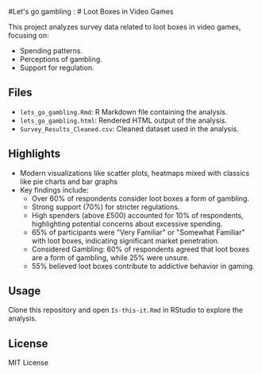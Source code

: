 #Let's go gambling : # Loot Boxes in Video Games

This project analyzes survey data related to loot boxes in video games, focusing on:
- Spending patterns.
- Perceptions of gambling.
- Support for regulation.

## Files
- `lets_go_gambling.Rmd`: R Markdown file containing the analysis.
- `lets_go_gambling.html`: Rendered HTML output of the analysis.
- `Survey_Results_Cleaned.csv`: Cleaned dataset used in the analysis.

## Highlights
- Modern visualizations like scatter plots, heatmaps mixed with classics like pie charts and bar graphs
- Key findings include:
  - Over 60% of respondents consider loot boxes a form of gambling.
  - Strong support (70%) for stricter regulations.
  - High spenders (above £500) accounted for 10% of respondents, highlighting potential concerns about excessive spending.
  - 65% of participants were "Very Familiar" or "Somewhat Familiar" with loot boxes, indicating significant market penetration.
  - Considered Gambling: 60% of respondents agreed that loot boxes are a form of gambling, while 25% were unsure.
  - 55% believed loot boxes contribute to addictive behavior in gaming.



## Usage
Clone this repository and open `Is-this-it.Rmd` in RStudio to explore the analysis.

## License
MIT License
